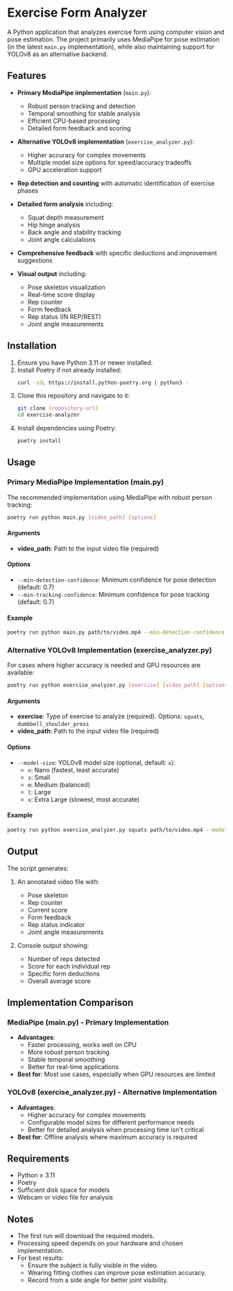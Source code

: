 # Exercise Form Analyzer

A Python application that analyzes exercise form using computer vision and pose estimation. The project primarily uses MediaPipe for pose estimation (in the latest `main.py` implementation), while also maintaining support for YOLOv8 as an alternative backend.

## Features

- **Primary MediaPipe implementation** (`main.py`):
  - Robust person tracking and detection
  - Temporal smoothing for stable analysis
  - Efficient CPU-based processing
  - Detailed form feedback and scoring
  
- **Alternative YOLOv8 implementation** (`exercise_analyzer.py`):
  - Higher accuracy for complex movements
  - Multiple model size options for speed/accuracy tradeoffs
  - GPU acceleration support
  
- **Rep detection and counting** with automatic identification of exercise phases

- **Detailed form analysis** including:
  - Squat depth measurement
  - Hip hinge analysis
  - Back angle and stability tracking
  - Joint angle calculations

- **Comprehensive feedback** with specific deductions and improvement suggestions

- **Visual output** including:
  - Pose skeleton visualization
  - Real-time score display
  - Rep counter
  - Form feedback
  - Rep status (IN REP/REST)
  - Joint angle measurements

## Installation

1. Ensure you have Python 3.11 or newer installed.
2. Install Poetry if not already installed:
   ```bash
   curl -sSL https://install.python-poetry.org | python3 -
   ```
3. Clone this repository and navigate to it:
   ```bash
   git clone [repository-url]
   cd exercise-analyzer
   ```
4. Install dependencies using Poetry:
   ```bash
   poetry install
   ```

## Usage

### Primary MediaPipe Implementation (main.py)

The recommended implementation using MediaPipe with robust person tracking:

```bash
poetry run python main.py [video_path] [options]
```

#### Arguments
- **video_path**: Path to the input video file (required)

#### Options
- `--min-detection-confidence`: Minimum confidence for pose detection (default: 0.7)
- `--min-tracking-confidence`: Minimum confidence for pose tracking (default: 0.7)

#### Example
```bash
poetry run python main.py path/to/video.mp4 --min-detection-confidence 0.8
```

### Alternative YOLOv8 Implementation (exercise_analyzer.py)

For cases where higher accuracy is needed and GPU resources are available:

```bash
poetry run python exercise_analyzer.py [exercise] [video_path] [options]
```

#### Arguments
- **exercise**: Type of exercise to analyze (required). Options: `squats`, `dumbbell_shoulder_press`
- **video_path**: Path to the input video file (required)

#### Options
- `--model-size`: YOLOv8 model size (optional, default: `x`):
  - `n`: Nano (fastest, least accurate)
  - `s`: Small
  - `m`: Medium (balanced)
  - `l`: Large
  - `x`: Extra Large (slowest, most accurate)

#### Example
```bash
poetry run python exercise_analyzer.py squats path/to/video.mp4 --model-size m
```

## Output

The script generates:

1. An annotated video file with:
   - Pose skeleton
   - Rep counter
   - Current score
   - Form feedback
   - Rep status indicator
   - Joint angle measurements

2. Console output showing:
   - Number of reps detected
   - Score for each individual rep
   - Specific form deductions
   - Overall average score

## Implementation Comparison

### MediaPipe (main.py) - Primary Implementation
- **Advantages**: 
  - Faster processing, works well on CPU
  - More robust person tracking
  - Stable temporal smoothing
  - Better for real-time applications
- **Best for**: Most use cases, especially when GPU resources are limited

### YOLOv8 (exercise_analyzer.py) - Alternative Implementation
- **Advantages**:
  - Higher accuracy for complex movements
  - Configurable model sizes for different performance needs
  - Better for detailed analysis when processing time isn't critical
- **Best for**: Offline analysis where maximum accuracy is required

## Requirements

- Python ≥ 3.11
- Poetry
- Sufficient disk space for models
- Webcam or video file for analysis

## Notes

- The first run will download the required models.
- Processing speed depends on your hardware and chosen implementation.
- For best results:
  - Ensure the subject is fully visible in the video.
  - Wearing fitting clothes can improve pose estimation accuracy.
  - Record from a side angle for better joint visibility.
